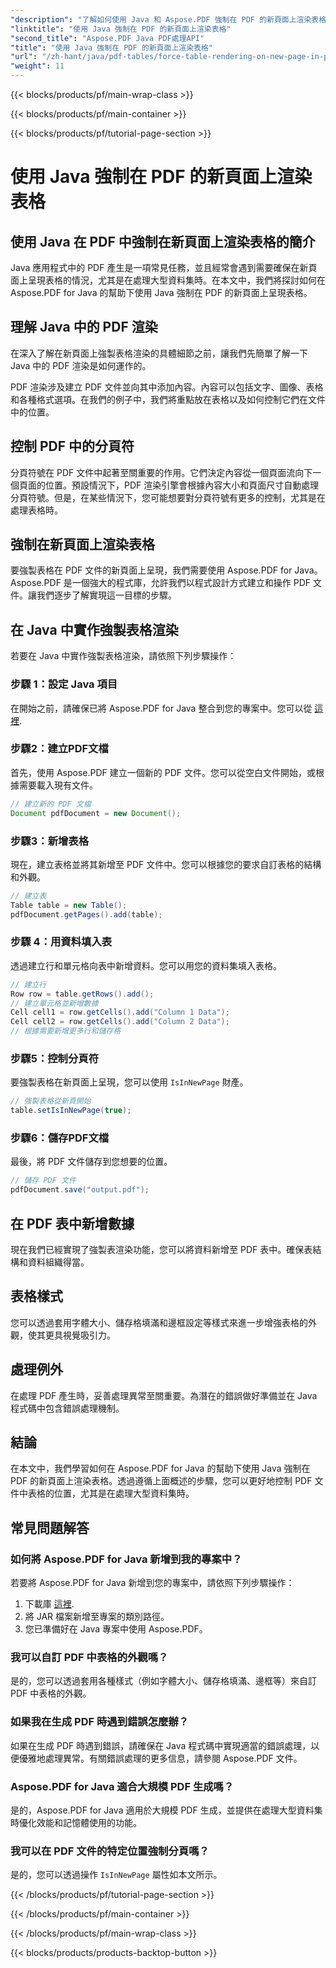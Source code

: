```yaml
---
"description": "了解如何使用 Java 和 Aspose.PDF 強制在 PDF 的新頁面上渲染表格。本逐步指南包括精確 PDF 文件格式的原始碼和專家提示。"
"linktitle": "使用 Java 強制在 PDF 的新頁面上渲染表格"
"second_title": "Aspose.PDF Java PDF處理API"
"title": "使用 Java 強制在 PDF 的新頁面上渲染表格"
"url": "/zh-hant/java/pdf-tables/force-table-rendering-on-new-page-in-pdf-using-java/"
"weight": 11
---
```


{{< blocks/products/pf/main-wrap-class >}}

{{< blocks/products/pf/main-container >}}

{{< blocks/products/pf/tutorial-page-section >}}

# 使用 Java 強制在 PDF 的新頁面上渲染表格


## 使用 Java 在 PDF 中強制在新頁面上渲染表格的簡介

Java 應用程式中的 PDF 產生是一項常見任務，並且經常會遇到需要確保在新頁面上呈現表格的情況，尤其是在處理大型資料集時。在本文中，我們將探討如何在 Aspose.PDF for Java 的幫助下使用 Java 強制在 PDF 的新頁面上呈現表格。

## 理解 Java 中的 PDF 渲染

在深入了解在新頁面上強製表格渲染的具體細節之前，讓我們先簡單了解一下 Java 中的 PDF 渲染是如何運作的。

PDF 渲染涉及建立 PDF 文件並向其中添加內容。內容可以包括文字、圖像、表格和各種格式選項。在我們的例子中，我們將重點放在表格以及如何控制它們在文件中的位置。

## 控制 PDF 中的分頁符

分頁符號在 PDF 文件中起著至關重要的作用。它們決定內容從一個頁面流向下一個頁面的位置。預設情況下，PDF 渲染引擎會根據內容大小和頁面尺寸自動處理分頁符號。但是，在某些情況下，您可能想要對分頁符號有更多的控制，尤其是在處理表格時。

## 強制在新頁面上渲染表格

要強製表格在 PDF 文件的新頁面上呈現，我們需要使用 Aspose.PDF for Java。 Aspose.PDF 是一個強大的程式庫，允許我們以程式設計方式建立和操作 PDF 文件。讓我們逐步了解實現這一目標的步驟。

## 在 Java 中實作強製表格渲染

若要在 Java 中實作強製表格渲染，請依照下列步驟操作：

### 步驟 1：設定 Java 項目

在開始之前，請確保已將 Aspose.PDF for Java 整合到您的專案中。您可以從 [這裡](https://releases。aspose.com/pdf/java/).

### 步驟2：建立PDF文檔

首先，使用 Aspose.PDF 建立一個新的 PDF 文件。您可以從空白文件開始，或根據需要載入現有文件。

```java
// 建立新的 PDF 文檔
Document pdfDocument = new Document();
```

### 步驟3：新增表格

現在，建立表格並將其新增至 PDF 文件中。您可以根據您的要求自訂表格的結構和外觀。

```java
// 建立表
Table table = new Table();
pdfDocument.getPages().add(table);
```

### 步驟 4：用資料填入表

透過建立行和單元格向表中新增資料。您可以用您的資料集填入表格。

```java
// 建立行
Row row = table.getRows().add();
// 建立單元格並新增數據
Cell cell1 = row.getCells().add("Column 1 Data");
Cell cell2 = row.getCells().add("Column 2 Data");
// 根據需要新增更多行和儲存格
```

### 步驟5：控制分頁符

要強製表格在新頁面上呈現，您可以使用 `IsInNewPage` 財產。

```java
// 強製表格從新頁開始
table.setIsInNewPage(true);
```

### 步驟6：儲存PDF文檔

最後，將 PDF 文件儲存到您想要的位置。

```java
// 儲存 PDF 文件
pdfDocument.save("output.pdf");
```

## 在 PDF 表中新增數據

現在我們已經實現了強製表渲染功能，您可以將資料新增至 PDF 表中。確保表結構和資料組織得當。

## 表格樣式

您可以透過套用字體大小、儲存格填滿和邊框設定等樣式來進一步增強表格的外觀，使其更具視覺吸引力。

## 處理例外

在處理 PDF 產生時，妥善處理異常至關重要。為潛在的錯誤做好準備並在 Java 程式碼中包含錯誤處理機制。

## 結論

在本文中，我們學習如何在 Aspose.PDF for Java 的幫助下使用 Java 強制在 PDF 的新頁面上渲染表格。透過遵循上面概述的步驟，您可以更好地控制 PDF 文件中表格的位置，尤其是在處理大型資料集時。

## 常見問題解答

### 如何將 Aspose.PDF for Java 新增到我的專案中？

若要將 Aspose.PDF for Java 新增到您的專案中，請依照下列步驟操作：
1. 下載庫 [這裡](https://releases。aspose.com/pdf/java/).
2. 將 JAR 檔案新增至專案的類別路徑。
3. 您已準備好在 Java 專案中使用 Aspose.PDF。

### 我可以自訂 PDF 中表格的外觀嗎？

是的，您可以透過套用各種樣式（例如字體大小、儲存格填滿、邊框等）來自訂 PDF 中表格的外觀。

### 如果我在生成 PDF 時遇到錯誤怎麼辦？

如果在生成 PDF 時遇到錯誤，請確保在 Java 程式碼中實現適當的錯誤處理，以便優雅地處理異常。有關錯誤處理的更多信息，請參閱 Aspose.PDF 文件。

### Aspose.PDF for Java 適合大規模 PDF 生成嗎？

是的，Aspose.PDF for Java 適用於大規模 PDF 生成，並提供在處理大型資料集時優化效能和記憶體使用的功能。

### 我可以在 PDF 文件的特定位置強制分頁嗎？

是的，您可以透過操作 `IsInNewPage` 屬性如本文所示。

{{< /blocks/products/pf/tutorial-page-section >}}

{{< /blocks/products/pf/main-container >}}

{{< /blocks/products/pf/main-wrap-class >}}

{{< blocks/products/products-backtop-button >}}